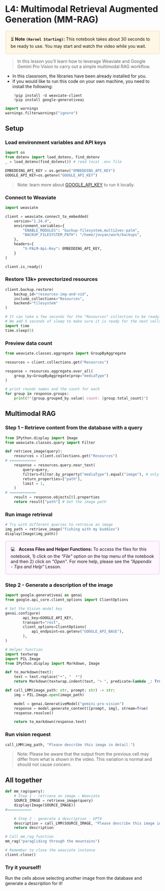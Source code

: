 # L4: Multimodal Retrieval Augmented Generation (MM-RAG)

<p style="background-color:#fff6e4; padding:15px; border-width:3px; border-color:#f5ecda; border-style:solid; border-radius:6px"> ⏳ <b>Note <code>(Kernel Starting)</code>:</b> This notebook takes about 30 seconds to be ready to use. You may start and watch the video while you wait.</p>

>In this lesson you'll learn how to leverage Weaviate and Google Gemini Pro Vision to carry out a simple multimodal RAG workflow.

* In this classroom, the libraries have been already installed for you.
* If you would like to run this code on your own machine, you need to install the following:
```
    !pip install -U weaviate-client
    !pip install google-generativeai
```


```python
import warnings
warnings.filterwarnings("ignore")
```

## Setup
### Load environment variables and API keys


```python
import os
from dotenv import load_dotenv, find_dotenv
_ = load_dotenv(find_dotenv()) # read local .env file

EMBEDDING_API_KEY = os.getenv("EMBEDDING_API_KEY")
GOOGLE_API_KEY=os.getenv("GOOGLE_API_KEY")
```

> Note: learn more about [GOOGLE_API_KEY](https://ai.google.dev/) to run it locally.

### Connect to Weaviate


```python
import weaviate

client = weaviate.connect_to_embedded(
    version="1.24.4",
    environment_variables={
        "ENABLE_MODULES": "backup-filesystem,multi2vec-palm",
        "BACKUP_FILESYSTEM_PATH": "/home/jovyan/work/backups",
    },
    headers={
        "X-PALM-Api-Key": EMBEDDING_API_KEY,
    }
)

client.is_ready()
```

### Restore 13k+ prevectorized resources


```python
client.backup.restore(
    backup_id="resources-img-and-vid",
    include_collections="Resources",
    backend="filesystem"
)

# It can take a few seconds for the "Resources" collection to be ready.
# We add 5 seconds of sleep to make sure it is ready for the next cells to use.
import time
time.sleep(5)
```

### Preview data count


```python
from weaviate.classes.aggregate import GroupByAggregate

resources = client.collections.get("Resources")

response = resources.aggregate.over_all(
    group_by=GroupByAggregate(prop="mediaType")
)

# print rounds names and the count for each
for group in response.groups:
    print(f"{group.grouped_by.value} count: {group.total_count}")
```

## Multimodal RAG

### Step 1 – Retrieve content from the database with a query


```python
from IPython.display import Image
from weaviate.classes.query import Filter

def retrieve_image(query):
    resources = client.collections.get("Resources")
# ============
    response = resources.query.near_text(
        query=query,
        filters=Filter.by_property("mediaType").equal("image"), # only return image objects
        return_properties=["path"],
        limit = 1,
    )
# ============
    result = response.objects[0].properties
    return result["path"] # Get the image path
```

### Run image retrieval


```python
# Try with different queries to retreive an image
img_path = retrieve_image("fishing with my buddies")
display(Image(img_path))
```

<p style="background-color:#fff6ff; padding:15px; border-width:3px; border-color:#efe6ef; border-style:solid; border-radius:6px"> 💻 &nbsp; <b>Access Files and Helper Functions:</b> To access the files for this notebook, 1) click on the <em>"File"</em> option on the top menu of the notebook and then 2) click on <em>"Open"</em>. For more help, please see the <em>"Appendix - Tips and Help"</em> Lesson.</p>


### Step 2 - Generate a description of the image


```python
import google.generativeai as genai
from google.api_core.client_options import ClientOptions

# Set the Vision model key
genai.configure(
        api_key=GOOGLE_API_KEY,
        transport="rest",
        client_options=ClientOptions(
            api_endpoint=os.getenv("GOOGLE_API_BASE"),
        ),
)
```


```python
# Helper function
import textwrap
import PIL.Image
from IPython.display import Markdown, Image

def to_markdown(text):
    text = text.replace("•", "  *")
    return Markdown(textwrap.indent(text, "> ", predicate=lambda _: True))

def call_LMM(image_path: str, prompt: str) -> str:
    img = PIL.Image.open(image_path)

    model = genai.GenerativeModel("gemini-pro-vision")
    response = model.generate_content([prompt, img], stream=True)
    response.resolve()

    return to_markdown(response.text)    
```

### Run vision request


```python
call_LMM(img_path, "Please describe this image in detail.")
```

> Note: Please be aware that the output from the previous cell may differ from what is shown in the video. This variation is normal and should not cause concern.

## All together


```python
def mm_rag(query):
    # Step 1 - retrieve an image – Weaviate
    SOURCE_IMAGE = retrieve_image(query)
    display(Image(SOURCE_IMAGE))
#===========

    # Step 2 - generate a description - GPT4
    description = call_LMM(SOURCE_IMAGE, "Please describe this image in detail.")
    return description
```


```python
# Call mm_rag function
mm_rag("paragliding through the mountains")
```


```python
# Remember to close the weaviate instance
client.close()
```

### Try it yourself! 

Run the cells above selecting another image from the database and generate a description for it!
